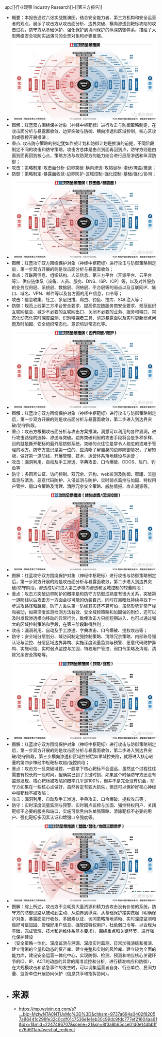 up::[[行业观察 Industry Research]]-[[第三方报告]]
- 概要：本报告通过六张实战推演图，结合安全能力者、第三方机构和安全运营者的观点，展示了攻击方从攻击面分析、边界突破、横向渗透到靶标攻陷的攻击过程，防守方从基础保护、强化保护到协同保护的纵深防御体系，描绘了大型网络安全攻防实战演习的全景对象和步骤推演。
- <img src="/assets/Pasted image 20221104170614.png">
- 图解：红蓝双方围绕保护对象（神经中枢靶标）进行攻击与防御策略制定，在攻击面分析与暴露面收敛、边界突破与防御、横向渗透和区域控制，核心区攻陷或强控开展推演；
- 重点: 攻击防守策略的制定犹如作战计划和防御计划是推演的前提，不同阶段制定不同的攻击和防守策略，攻击方总体是由点到面再回到点，防守方则是由面到面再回到核心点，策略方法与攻防双方的能力结合进行层层渗透和纵深防御；
- 攻击：策略制定-攻击面分析-边界突破-横向渗透-攻陷目标-潜伏/掩盖/撤退；
- 防御：策略制定-暴露面收敛-边界防护-区域控制-强化控制-基础/强化/协同；
- <img src="/assets/Pasted image 20221104170622.png">
- 图解：红蓝攻守双方围绕保护对象（神经中枢靶标）进行攻击与防御策略制定后，第一步双方开展的则是攻击面分析与暴露面收敛；
- 重点：互联网信息、组织结构、人员信息、第三方平台（开源平台、云平台等）、供应链体系（设备、人员、服务、DNS、ISP、ICP）等，以及对外服务的业务应用层、系统层、数据层、网络层、平台层等的弱点以及互联网IP、端口、域名、VPN、邮件等以及各方面的用户信息，口令等；
- 攻击：信息收集、社工、多层扫描、爬虫、钓鱼、撞库、SQL注入等；
- 防御：规范上线第三方平台安全要求、提高供应链服务商安全要求、规范组织互联网信息、减少不必要的互联网出口、关闭不必要的业务、服务和端口、常态化动态化实时深度监测、识别嗅探者工具、清楚暴露面以及实时更新弱点问题及时加固、安全组织常态化、意识培训常态化等。
- <img src="/assets/Pasted image 20221104170630.png">
- 图解：红蓝攻守双方围绕保护对象（神经中枢靶标）进行攻击与防御策略制定后，第一步双方开展的则是攻击面分析与暴露面收敛，第二步进入到边界突破/防守阶段。
- 重点：攻击方根据攻击面分析与攻击方案推演，洞悉可以利用的各种漏洞，进行攻击路径的选择、渗透与突破。边界突破利用的攻击手段将会是多种多样，目的就是撕开靶标的最外层防御系统，突破的点往往是常令人疏忽的或难于管理的地方。防守方意识是第一位的、应清晰了解自身的边界防御情况，了解短板，做好第一道防线，开展管理、技术、运营体系落地建设与运营；
- 攻击：漏洞利用、自动及手工渗透、字典攻击、口令爆破、DDOS、后门、钓鱼等
- 防守：多因素认证、访问控制、双冗余、异构、web监测及防御、蜜罐、流量监测与清洗、恶意代码防护、入侵监测与防护、实时弱点监控与加固、特权用户管控、弱口令策略及清理、清除冗余安全策略、威胁情报、攻击溯源等。
- <img src="/assets/Pasted image 20221104170638.png">
- 图解：红蓝攻守双方围绕保护对象（神经中枢靶标）进行攻击与防御策略制定后，第一步双方开展的则是攻击面分析与暴露面收敛，第二步进入到边界突破/防守阶段，渗透成功将进入第三步横向渗透和区域控制的较量阶段；
- 重点：攻击方突破边界防护的概率是和防守方防御成熟度有很大关系，突破第一道防线以后攻击方一方面会尽可能的伪装自己，同时在黑暗处持续寻找下一步进攻路径和跳板，防守方丢失第一防线其实还不算可怕，虽然形势非常严峻和被动，如果深度监测检测方法有效、安全域控策略和加固做的到位，还可以及时发现渗透横向移动的异常行为，致使攻击方只能短期进入，也可以通过强大的区域控制策略和手段，在第三阶段取得胜利；
- 攻击：漏洞利用、自动及手工渗透、字典攻击、口令爆破、提权攻击等；
- 防守：安全域分层划分、域访问制定强控制策略、清除冗余策略、内部账号强认证与监控、分层区域边界异构、实施深度流量监测与预警、恶意代码防护异构、实施可信、实时弱点监控与加固、特权用户管控、弱口令策略及清理、清除冗余安全策略等。
- <img src="/assets/Pasted image 20221104170645.png">
- 图解：红蓝攻守双方围绕保护对象（神经中枢靶标）进行攻击与防御策略制定后，第一步双方开展的则是攻击面分析与暴露面收敛，第二步进入到边界突破/防守阶段，第三步横向渗透和区域控制后如果域控失陷，就将进入核心较量的第四步神经中枢靶标攻陷/强控阶段；
- 重点：攻击方一旦突破域控，一般拿下核心靶标不会遥远，虽然这个过程往往需要有较长的一段时间，但确实已到了关键时刻，如果这个时候防守方还没有监测发现，核心靶标被攻陷的概率几乎是100%，但并不是完全没有机会，防守方如果在一些核心点做好，虽然肯定有较大损失，但还可以保护好核心神经中枢靶标不被攻陷；
- 攻击：漏洞利用、自动及手工渗透、字典攻击、口令爆破、提权攻击等；
- 防守：实时深度流量监测与预警、实时弱点监控与加固、强控特权用户、关闭靶标不必要的服务和端口，实施可信黑白名单强策略、清除靶标不必要的用户、强化靶标多因素认证和增强口令强度等。
- <img src="/assets/Pasted image 20221104170653.png">
- 图解：综上所述，攻击方不会耗费大量资源和精力去攻击没有价值的系统，防守方的防御思路从被动到主动、从边界到纵深、从基础保护踏实做起（明确保护对象、暴露面进行收敛、多因素认证、访问策略落地清晰、实时深度监测和做好可信加固、管理好用户信息、强管控特权用户，杜绝弱口令等、以合规为基础，完成管理、技术和运维体系基本要求），围绕重点和关键环节，进行强化保护建设
- （安全策略一体化、深度监测与溯源、深度实时监测、日常加强演练和推演、建立清晰的全量和动态的资产库、建立完整和实时的风险库、建立较为全面的能力库，建设安全运营一体化中心，实现防御、检测、预测和响应核心关键环节的ID、IP、ACT的动态的异常的精准监控和分析，进行精准响应和防御），在大规模攻击和紧急事件的发生时，可以调集运营者自身、行业单位、民间力量、监管单位开展协同保护（信息共享和指挥协同）。
- # 来源
	- https://mp.weixin.qq.com/s?__biz=MzIwNTA0NTUxMg%3D%3D&chksm=9737a694a0402f82057a86441c298fe32c0cdf01c7536e1e1eb30c99dc9fdc777ef21604aa61&idx=1&mid=2247486707&scene=21&sn=8f3a8b65cce01d0e14dbb1fe76d611ab#wechat_redirect